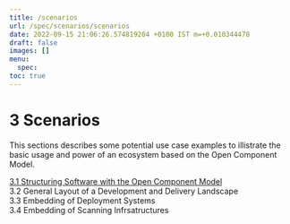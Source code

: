```yaml
---
title: /scenarios
url: /spec/scenarios/scenarios
date: 2022-09-15 21:06:26.574819204 +0100 IST m=+0.010344478
draft: false
images: []
menu:
  spec:
toc: true
---
```

# 3 Scenarios

This sections describes some potential use case examples to illistrate
the basic usage and power of an ecosystem based on the Open Component Model.

[3.1 Structuring Software with the Open Component Model](structuring/README.md)<br>
3.2 General Layout of a Development and Delivery Landscape<br>
3.3 Embedding of Deployment Systems<br>
3.4 Embedding of Scanning Infrsatructures<br>